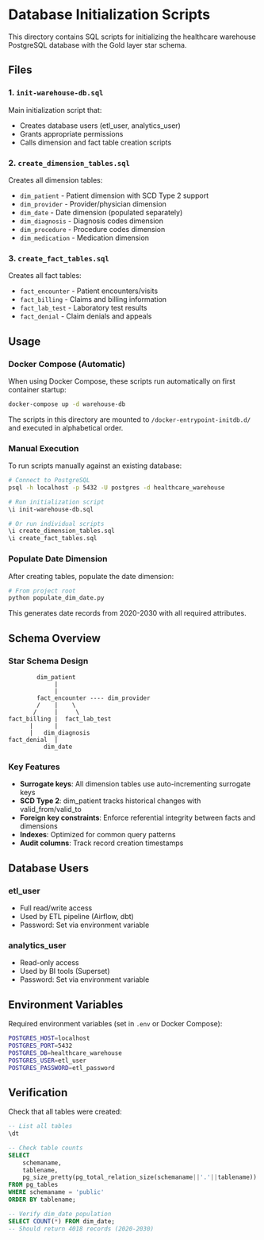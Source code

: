 # Database Initialization Scripts

This directory contains SQL scripts for initializing the healthcare warehouse PostgreSQL database with the Gold layer star schema.

## Files

### 1. `init-warehouse-db.sql`
Main initialization script that:
- Creates database users (etl_user, analytics_user)
- Grants appropriate permissions
- Calls dimension and fact table creation scripts

### 2. `create_dimension_tables.sql`
Creates all dimension tables:
- `dim_patient` - Patient dimension with SCD Type 2 support
- `dim_provider` - Provider/physician dimension
- `dim_date` - Date dimension (populated separately)
- `dim_diagnosis` - Diagnosis codes dimension
- `dim_procedure` - Procedure codes dimension
- `dim_medication` - Medication dimension

### 3. `create_fact_tables.sql`
Creates all fact tables:
- `fact_encounter` - Patient encounters/visits
- `fact_billing` - Claims and billing information
- `fact_lab_test` - Laboratory test results
- `fact_denial` - Claim denials and appeals

## Usage

### Docker Compose (Automatic)
When using Docker Compose, these scripts run automatically on first container startup:

```bash
docker-compose up -d warehouse-db
```

The scripts in this directory are mounted to `/docker-entrypoint-initdb.d/` and executed in alphabetical order.

### Manual Execution
To run scripts manually against an existing database:

```bash
# Connect to PostgreSQL
psql -h localhost -p 5432 -U postgres -d healthcare_warehouse

# Run initialization script
\i init-warehouse-db.sql

# Or run individual scripts
\i create_dimension_tables.sql
\i create_fact_tables.sql
```

### Populate Date Dimension
After creating tables, populate the date dimension:

```bash
# From project root
python populate_dim_date.py
```

This generates date records from 2020-2030 with all required attributes.

## Schema Overview

### Star Schema Design
```
        dim_patient
             |
             |
        fact_encounter ---- dim_provider
        /    |    \
       /     |     \
fact_billing |  fact_lab_test
      |      |
      |   dim_diagnosis
fact_denial  |
          dim_date
```

### Key Features
- **Surrogate keys**: All dimension tables use auto-incrementing surrogate keys
- **SCD Type 2**: dim_patient tracks historical changes with valid_from/valid_to
- **Foreign key constraints**: Enforce referential integrity between facts and dimensions
- **Indexes**: Optimized for common query patterns
- **Audit columns**: Track record creation timestamps

## Database Users

### etl_user
- Full read/write access
- Used by ETL pipeline (Airflow, dbt)
- Password: Set via environment variable

### analytics_user
- Read-only access
- Used by BI tools (Superset)
- Password: Set via environment variable

## Environment Variables

Required environment variables (set in `.env` or Docker Compose):

```bash
POSTGRES_HOST=localhost
POSTGRES_PORT=5432
POSTGRES_DB=healthcare_warehouse
POSTGRES_USER=etl_user
POSTGRES_PASSWORD=etl_password
```

## Verification

Check that all tables were created:

```sql
-- List all tables
\dt

-- Check table counts
SELECT 
    schemaname,
    tablename,
    pg_size_pretty(pg_total_relation_size(schemaname||'.'||tablename)) AS size
FROM pg_tables
WHERE schemaname = 'public'
ORDER BY tablename;

-- Verify dim_date population
SELECT COUNT(*) FROM dim_date;
-- Should return 4018 records (2020-2030)
```
